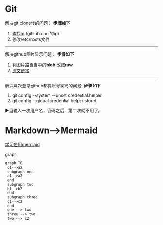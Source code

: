 # Git
解决git clone慢的问题：
**步骤如下** 
1. [查找ip](https://www.ipaddress.com/) (github.com的ip)
2. 修改/etc/hosts文件
---

解决github图片显示问题：
**步骤如下** 
1. 将图片路径当中的**blob** 改成**raw** 
2. [原文链接](https://www.cnblogs.com/ghm-777/p/11433425.html) 
---

解决每次登录github都要账号密码的问题:
**步骤如下** 
1. git config --system --unset credential.helper
2. git config --global credential.helper store\

:arrow_forward:当输入一次用户名，密码之后，第二次就不用了。

# Markdown-->Mermaid
[学习使用mermaid](https://mermaid-js.github.io/mermaid/) 

graph

```mermaid
graph TB
 c1-->a2
 subgraph one
 a1-->a2
 end
 subgraph two
 b1-->b2
 end
 subgraph three
 c1-->c2
 end
 one --> two
 three --> two
 two --> c2
```
